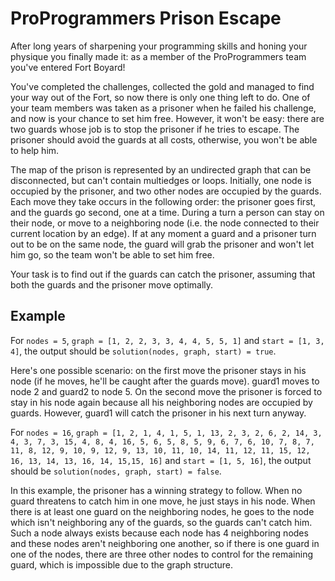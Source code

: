 # ProProgrammers Prison Escape

After long years of sharpening your programming skills and honing your physique you finally made it: as a member of the ProProgrammers team you've entered Fort Boyard!

You've completed the challenges, collected the gold and managed to find your way out of the Fort, so now there is only one thing left to do. One of your team members was taken as a prisoner when he failed his challenge, and now is your chance to set him free. However, it won't be easy: there are two guards whose job is to stop the prisoner if he tries to escape. The prisoner should avoid the guards at all costs, otherwise, you won't be able to help him.

The map of the prison is represented by an undirected graph that can be disconnected, but can't contain multiedges or loops. Initially, one node is occupied by the prisoner, and two other nodes are occupied by the guards. Each move they take occurs in the following order: the prisoner goes first, and the guards go second, one at a time. During a turn a person can stay on their node, or move to a neighboring node (i.e. the node connected to their current location by an edge). If at any moment a guard and a prisoner turn out to be on the same node, the guard will grab the prisoner and won't let him go, so the team won't be able to set him free.

Your task is to find out if the guards can catch the prisoner, assuming that both the guards and the prisoner move optimally.

## Example

For `nodes = 5`,
`graph = [1, 2, 2, 3, 3, 4, 4, 5, 5, 1]`
and `start = [1, 3, 4]`, the output should be
`solution(nodes, graph, start) = true`.

Here's one possible scenario: on the first move the prisoner stays in his node (if he moves, he'll be caught after the guards move). guard1 moves to node 2 and guard2 to node 5. On the second move the prisoner is forced to stay in his node again because all his neighboring nodes are occupied by guards. However, guard1 will catch the prisoner in his next turn anyway.

For `nodes = 16`,
`graph = [1, 2, 1, 4, 1, 5, 1, 13, 2, 3, 2, 6, 2, 14, 3, 4, 3, 7, 3, 15, 4, 8, 4, 16, 5, 6, 5, 8, 5, 9, 6, 7, 6, 10, 7, 8, 7, 11, 8, 12, 9, 10, 9, 12, 9, 13, 10, 11, 10, 14, 11, 12, 11, 15, 12, 16, 13, 14, 13, 16, 14, 15,15, 16]`
and `start = [1, 5, 16]`, the output should be
`solution(nodes, graph, start) = false`.

In this example, the prisoner has a winning strategy to follow. When no guard threatens to catch him in one move, he just stays in his node. When there is at least one guard on the neighboring nodes, he goes to the node which isn't neighboring any of the guards, so the guards can't catch him. Such a node always exists because each node has 4 neighboring nodes and these nodes aren't neighboring one another, so if there is one guard in one of the nodes, there are three other nodes to control for the remaining guard, which is impossible due to the graph structure.